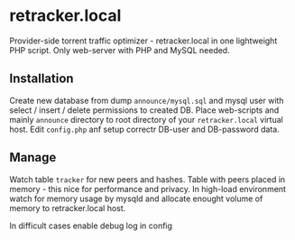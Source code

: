# retracker.local
Provider-side torrent traffic optimizer - retracker.local in one lightweight PHP script.
Only web-server with PHP and MySQL needed.


## Installation
Create new database from dump `announce/mysql.sql` and mysql user with select / insert / delete permissions to created DB.
Place web-scripts and mainly `announce` directory to root directory of your `retracker.local` virtual host.
Edit `config.php` anf setup correctr DB-user and DB-password data.

## Manage
Watch table `tracker` for new peers and hashes.
Table with peers placed in memory - this nice for performance and privacy.
In high-load environment watch for memory usage by mysqld and allocate enought volume of memory to retracker.local host.

In difficult cases enable debug log in config

